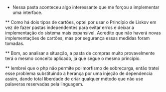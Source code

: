 * Nessa pasta aconteceu algo interessante que me forçou a implementar uma interface.

** Como há dois tipos de cartões, optei por usar o Princípio de Liskov em vez de fazer pastas independentes para evitar erros e deixar a implementação do sistema mais expansível. Acredito que não haverá novas implementações de cartões, mas por segurança essas medidas foram tomadas.

** Bom, ao analisar a situação, a pasta de compras muito provavelmente terá o mesmo conceito aplicado, já que segue o mesmo princípio.

** lembrei que o php não permite polimorfismo de sobrecarga, então tratei esse problema substituindo a herança por uma injeção de dependencia assim, dando total liberdade de criar qualquer método que não use palaveras reservadas pela linguagem.